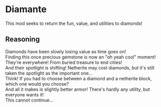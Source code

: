 Diamante
========

This mod seeks to return the fun, value, and utilities to diamonds!

## Reasoning

Diamonds have been slowly losing value as time goes on!  
Finding this once precious gemstone is now an "oh yeah cool" moment!  
They're everywhere! From buried treasure to end cities!  
And their spotlight is shifting! Netherite may cost diamonds, but it's still taken the spotlight as the important one...  
Think! If you had to choose between a diamond and a netherite block, which one would you choose?  
And all it makes is slightly better armor! There's hardly any utility, but everyone wants it!  
This cannot continue...  